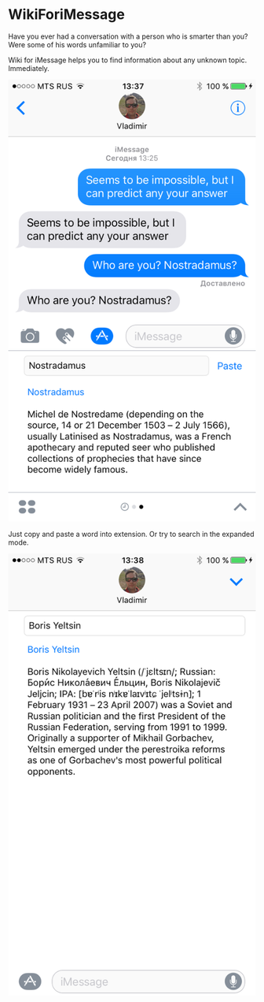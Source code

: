 # WikiForiMessage

Have you ever had a conversation with a person who is smarter than you? Were some of his words unfamiliar to you?

Wiki for iMessage helps you to find information about any unknown topic. Immediately.

![Screenshot](screenshot1.PNG)

Just copy and paste a word into extension. Or try to search in the expanded mode.

![Screenshot](screenshot0.PNG)

